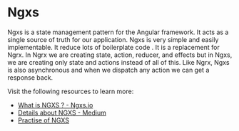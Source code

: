 # Ngxs

Ngxs is a state management pattern for the Angular framework. It acts as a single source of truth for our application. Ngxs is very simple and easily implementable. It reduce lots of boilerplate code . It is a replacement for Ngrx. In Ngrx we are creating state, action, reducer, and effects but in Ngxs, we are creating only state and actions instead of all of this. Like Ngrx, Ngxs is also asynchronous and when we dispatch any action we can get a response back.

Visit the following resources to learn more:

- [What is NGXS ? - Ngxs.io ](https://www.ngxs.io/)
- [Details about NGXS - Medium ](https://medium.com/@knoldus/introduction-to-ngxs-state-management-pattern-library-for-angular-ec76f681ceba)
- [Practise of NGXS](https://www.youtube.com/watch?v=SGj11j4hxmg)
